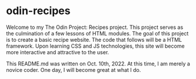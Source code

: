 # odin-recipes
Welcome to my The Odin Project: Recipes project.
This project serves as the culmination of a few lessons of HTML modules. The goal of this project is to create a basic recipe website. The code that follows will be a HTML framework. Upon learning CSS and JS technologies, this site will become more interactive and attractive to the user.

This README.md was written on Oct. 10th, 2022. At this time, I am merely a novice coder. One day, I will become great at what I do.